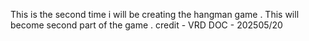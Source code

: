 This is the second time i will be creating the hangman game .
This will become second part of the game .
credit - VRD
DOC - 202505/20
